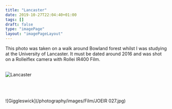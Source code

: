 ```yaml
---
title: "Lancaster"
date: 2019-10-27T22:04:40+01:00
tags: []
draft: false
type: "imagePage"
layout: "imagePageLayout"
---
```

This photo was taken on a walk around Bowland forest whilst I was studying at the University of Lancaster. It must be dated around 2016 and was shot on a Rolleiflex camera with Rollei IR400 Film.
<br><br>

![Lancaster](/photography/images/Film/Lancaster10004-2.jpg)

<br><br><br>
![Giggleswick](/photography/images/Film/JOEIR 027.jpg)

